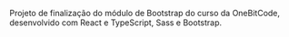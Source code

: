 Projeto de finalização do módulo de Bootstrap do curso da OneBitCode, desenvolvido com React e TypeScript, Sass e Bootstrap.